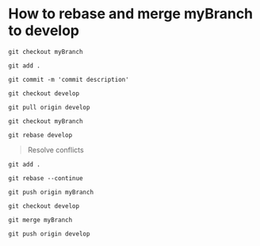 # How to rebase and merge myBranch to develop

`git checkout myBranch`

`git add .`

`git commit -m 'commit description'`

`git checkout develop`

`git pull origin develop`

`git checkout myBranch`

`git rebase develop`

> Resolve conflicts

`git add .`

`git rebase --continue`

`git push origin myBranch`

`git checkout develop`

`git merge myBranch`

`git push origin develop`
